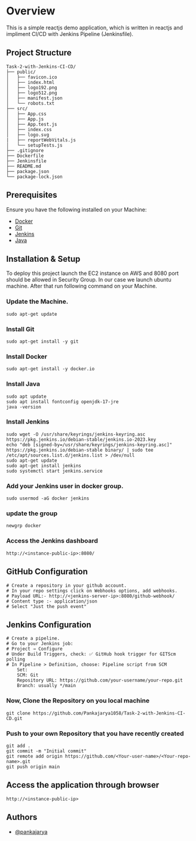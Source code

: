 
# Overview
This is a simple reactjs demo application, which is written in reactjs and impliment CI/CD with Jenkins Pipeline (Jenkinsfile).


## Project Structure
```
Task-2-with-Jenkins-CI-CD/
├── public/
│   ├── favicon.ico
│   ├── index.html
│   ├── logo192.png
│   ├── logo512.png
│   ├── manifest.json
│   └── robots.txt
├── src/
│   ├── App.css
│   ├── App.js
│   ├── App.test.js
│   ├── index.css
│   ├── logo.svg
|   ├── reportWebVitals.js
│   └── setupTests.js
├── .gitignore
├── Dockerfile
├── Jenkinsfile
├── README.md
├── package.json
└── package-lock.json

```
## Prerequisites
Ensure you have the following installed on your Machine:
- [Docker](https://docs.docker.com/engine/install/ubuntu/)
- [Git](https://git-scm.com/downloads/linux)
- [Jenkins](https://www.jenkins.io/doc/book/installing/linux/)
- [Java](https://www.jenkins.io/doc/book/installing/linux/)



## Installation & Setup

To deploy this project launch the EC2 instance on AWS and 8080 port should be allowed in Security Group.
In our case we launch ubuntu machine.
After that run following command on your Machine.

### Update the Machine.
```
sudo apt-get update
```
### Install Git
```
sudo apt-get install -y git
```
### Install Docker 
```
sudo apt-get install -y docker.io
```
### Install Java 
```
sudo apt update
sudo apt install fontconfig openjdk-17-jre
java -version
```
### Install Jenkins
```
sudo wget -O /usr/share/keyrings/jenkins-keyring.asc https://pkg.jenkins.io/debian-stable/jenkins.io-2023.key
echo "deb [signed-by=/usr/share/keyrings/jenkins-keyring.asc]" https://pkg.jenkins.io/debian-stable binary/ | sudo tee /etc/apt/sources.list.d/jenkins.list > /dev/null
sudo apt-get update
sudo apt-get install jenkins
sudo systemctl start jenkins.service
```

### Add your Jenkins user in docker group.
```
sudo usermod -aG docker jenkins
```
### update the group
```
newgrp docker
```
### Access the Jenkins dashboard
```
http://<instance-public-ip>:8080/
```

## GitHub Configuration

```
# Create a repository in your github account.
# In your repo settings click on Webhooks options, add webhooks.
# Payload URL:- http://<jenkins-server-ip>:8080/github-webhook/
# Content type :- application/json
# Select "Just the push event"
```

## Jenkins Configuration
```
# Create a pipeline.
# Go to your Jenkins job:
# Project → Configure
# Under Build Triggers, check: ✅ GitHub hook trigger for GITScm polling
# In Pipeline > Definition, choose: Pipeline script from SCM
    Set:
    SCM: Git
    Repository URL: https://github.com/your-username/your-repo.git
    Branch: usually */main
```

### Now, Clone the Repository on you local machine
```
git clone https://github.com/Pankajarya1058/Task-2-with-Jenkins-CI-CD.git
```

### Push to your own Repository that you have recently created
```
git add .
git commit -m "Initial commit"
git remote add origin https://github.com/<Your-user-name>/<Your-repo-name>.git
git push origin main 
```

## Access the application through browser

```
http://<instance-public-ip>
```

## Authors

- [@pankajarya](https://github.com/Pankajarya1058)
